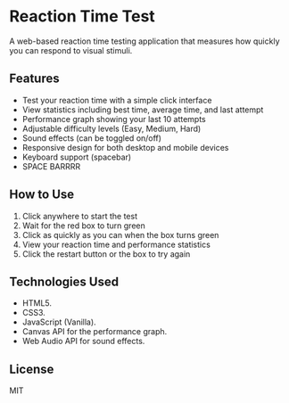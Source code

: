 # Reaction Time Test

A web-based reaction time testing application that measures how quickly you can respond to visual stimuli.

## Features

- Test your reaction time with a simple click interface
- View statistics including best time, average time, and last attempt
- Performance graph showing your last 10 attempts
- Adjustable difficulty levels (Easy, Medium, Hard)
- Sound effects (can be toggled on/off)
- Responsive design for both desktop and mobile devices
- Keyboard support (spacebar)
- SPACE BARRRR

## How to Use

1. Click anywhere to start the test
2. Wait for the red box to turn green
3. Click as quickly as you can when the box turns green
4. View your reaction time and performance statistics
5. Click the restart button or the box to try again

## Technologies Used

- HTML5.
- CSS3.
- JavaScript (Vanilla).
- Canvas API for the performance graph.
- Web Audio API for sound effects.


## License

MIT
